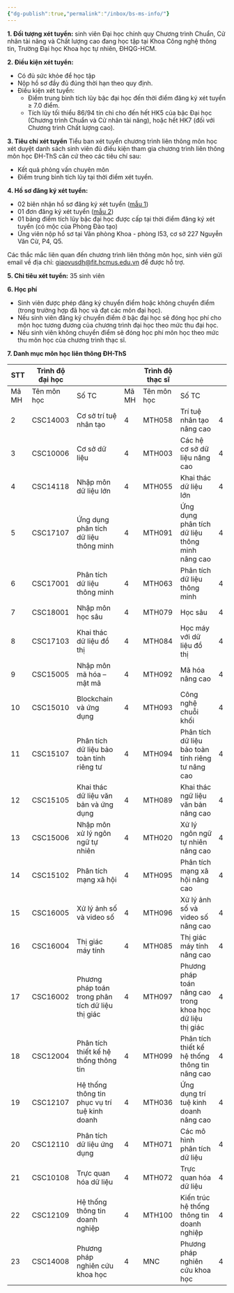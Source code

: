 ```yaml
---
{"dg-publish":true,"permalink":"/inbox/bs-ms-info/"}
---
```



**1. Đối tượng xét tuyển:** sinh viên Đại học chính quy Chương trình Chuẩn, Cử nhân tài năng và Chất lượng cao đang học tập tại Khoa Công nghệ thông tin, Trường Đại học Khoa học tự nhiên, ĐHQG-HCM.

**2. Điều kiện xét tuyển:**
- Có đủ sức khỏe để học tập
- Nộp hồ sơ đầy đủ đúng thời hạn theo quy định.
- Điều kiện xét tuyển:
    - Điểm trung bình tích lũy bậc đại học đến thời điểm đăng ký xét tuyển ≥ 7.0 điểm.
    - Tích lũy tối thiểu 86/94 tín chỉ cho đến hết HK5 của bậc Đại học (Chương trình Chuẩn và Cử nhân tài năng), hoặc hết HK7 (đối với Chương trình Chất lượng cao).

**3. Tiêu chí xét tuyển**
Tiểu ban xét tuyển chương trình liên thông môn học xét duyệt danh sách sinh viên đủ điều kiện tham gia chương trình liên thông môn học ĐH-ThS căn cứ theo các tiêu chí sau:
- Kết quả phỏng vấn chuyên môn
- Điểm trung bình tích lũy tại thời điểm xét tuyển.

**4. Hồ sơ đăng ký xét tuyển:**
- 02 biên nhận hồ sơ đăng ký xét tuyển ([mẫu 1](https://www.fit.hcmus.edu.vn/media/graduate/Mau-1-Bien-nhan-ho-so.docx))
- 01 đơn đăng ký xét tuyển ([mẫu 2](https://www.fit.hcmus.edu.vn/media/graduate/Mau-2-Don-dang-ky-xet-tuyen.docx))
- 01 bảng điểm tích lũy bậc đại học được cấp tại thời điểm đăng ký xét tuyển (có mộc của Phòng Đào tạo)
- Ứng viên nộp hồ sơ tại Văn phòng Khoa - phòng I53, cơ sở 227 Nguyễn Văn Cừ, P4, Q5.

Các thắc mắc liên quan đến chương trình liên thông môn học, sinh viên gửi email về địa chỉ: [giaovusdh@fit.hcmus.edu.vn](mailto:giaovusdh@fit.hcmus.edu.vn) để được hỗ trợ.

**5. Chỉ tiêu xét tuyển:** 35 sinh viên

**6. Học phí**
- Sinh viên được phép đăng ký chuyển điểm hoặc không chuyển điểm (trong trường hợp đã học và đạt các môn đại học).
- Nếu sinh viên đăng ký chuyển điểm ở bậc đại học sẽ đóng học phí cho môn học tương đương của chương trình đại học theo mức thu đại học.
- Nếu sinh viên không chuyển điểm sẽ đóng học phí môn học theo mức thu môn học của chương trình thạc sĩ.

**7. Danh mục môn học liên thông ĐH-ThS**

| STT   | Trình độ đại học |                                                   |       | Trình độ thạc sĩ |                                                           |     |
| ----- | ---------------- | ------------------------------------------------- | ----- | ---------------- | --------------------------------------------------------- | --- |
| Mã MH | Tên môn học      | Số TC                                             | Mã MH | Tên môn học      | Số TC                                                     |     |
| 2     | CSC14003         | Cơ sở trí tuệ nhân tạo                            | 4     | MTH058           | Trí tuệ nhân tạo nâng cao                                 | 4   |
| 3     | CSC10006         | Cơ sở dữ liệu                                     | 4     | MTH003           | Các hệ cơ sở dữ liệu nâng cao                             | 4   |
| 4     | CSC14118         | Nhập môn dữ liệu lớn                              | 4     | MTH055           | Khai thác dữ liệu lớn                                     | 4   |
| 5     | CSC17107         | Ứng dụng phân tích dữ liệu thông minh             | 4     | MTH091           | Ứng dụng phân tích dữ liệu thông minh nâng cao            | 4   |
| 6     | CSC17001         | Phân tích dữ liệu thông minh                      | 4     | MTH063           | Phân tích dữ liệu thông minh                              | 4   |
| 7     | CSC18001         | Nhập môn học sâu                                  | 4     | MTH079           | Học sâu                                                   | 4   |
| 8     | CSC17103         | Khai thác dữ liệu đồ thị                          | 4     | MTH084           | Học máy với dữ liệu đồ thị                                | 4   |
| 9     | CSC15005         | Nhập môn mã hóa – mật mã                          | 4     | MTH092           | Mã hóa nâng cao                                           | 4   |
| 10    | CSC15010         | Blockchain và ứng dụng                            | 4     | MTH093           | Công nghệ chuỗi khối                                      | 4   |
| 11    | CSC15107         | Phân tích dữ liệu bảo toàn tính riêng tư          | 4     | MTH094           | Phân tích dữ liệu bảo toàn tính riêng tư nâng cao         | 4   |
| 12    | CSC15105         | Khai thác dữ liệu văn bản và ứng dụng             | 4     | MTH089           | Khai thác ngữ liệu văn bản nâng cao                       | 4   |
| 13    | CSC15006         | Nhập môn xử lý ngôn ngữ tự nhiên                  | 4     | MTH020           | Xử lý ngôn ngữ tự nhiên nâng cao                      | 4   |
| 14    | CSC15102         | Phân tích mạng xã hội                             | 4     | MTH095           | Phân tích mạng xã hội nâng cao                            | 4   |
| 15    | CSC16005         | Xử lý ảnh số và video số                          | 4     | MTH096           | Xử lý ảnh số và video số nâng cao                         | 4   |
| 16    | CSC16004         | Thị giác máy tính                                 | 4     | MTH085           | Thị giác máy tính nâng cao                                | 4   |
| 17    | CSC16002         | Phương pháp toán trong phân tích dữ liệu thị giác | 4     | MTH097           | Phương pháp toán nâng cao trong khoa học dữ liệu thị giác | 4   |
| 18    | CSC12004         | Phân tích thiết kế hệ thống thông tin             | 4     | MTH099           | Phân tích thiết kế hệ thống thông tin nâng cao            | 4   |
| 19    | CSC12107         | Hệ thống thông tin phục vụ trí tuệ kinh doanh     | 4     | MTH036           | Ứng dụng trí tuệ kinh doanh nâng cao                      | 4   |
| 20    | CSC12110         | Phân tích dữ liệu ứng dụng                        | 4     | MTH071           | Các mô hình phân tích dữ liệu                             | 4   |
| 21    | CSC10108         | Trực quan hóa dữ liệu                             | 4     | MTH072           | Trực quan hóa dữ liệu                                     | 4   |
| 22    | CSC12109         | Hệ thống thông tin doanh nghiệp                   | 4     | MTH100           | Kiến trúc hệ thống thông tin doanh nghiệp                 | 4   |
| 23    | CSC14008         | Phương pháp nghiên cứu khoa học                   | 4     | MNC              | Phương pháp nghiên cứu khoa học                           | 4   |